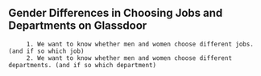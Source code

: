 ## **Gender Differences in Choosing Jobs and Departments on Glassdoor**

         1. We want to know whether men and women choose different jobs. (and if so which job)
         2. We want to know whether men and women choose different departments. (and if so which department)

